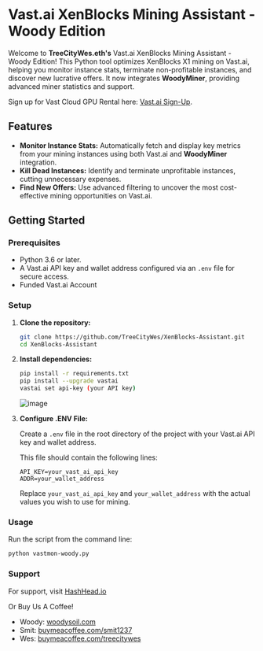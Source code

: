 # Vast.ai XenBlocks Mining Assistant - Woody Edition

Welcome to **TreeCityWes.eth's** Vast.ai XenBlocks Mining Assistant - Woody Edition! This Python tool optimizes XenBlocks X1 mining on Vast.ai, helping you monitor instance stats, terminate non-profitable instances, and discover new lucrative offers. It now integrates **WoodyMiner**, providing advanced miner statistics and support.

Sign up for Vast Cloud GPU Rental here: [Vast.ai Sign-Up](https://cloud.vast.ai/?ref_id=130895).

## Features

- **Monitor Instance Stats:** Automatically fetch and display key metrics from your mining instances using both Vast.ai and **WoodyMiner** integration.
- **Kill Dead Instances:** Identify and terminate unprofitable instances, cutting unnecessary expenses.
- **Find New Offers:** Use advanced filtering to uncover the most cost-effective mining opportunities on Vast.ai.

## Getting Started

### Prerequisites

- Python 3.6 or later.
- A Vast.ai API key and wallet address configured via an `.env` file for secure access.
- Funded Vast.ai Account 
### Setup

1. **Clone the repository:**
   ```bash
   git clone https://github.com/TreeCityWes/XenBlocks-Assistant.git
   cd XenBlocks-Assistant
   ```

2. **Install dependencies:**
   ```bash
   pip install -r requirements.txt
   pip install --upgrade vastai
   vastai set api-key (your API key)
   ```

   ![image](https://github.com/TreeCityWes/XenBlocks-Assistant/assets/93751858/bdfb2499-0cd7-405a-a552-a0330c6690cc)

3. **Configure .ENV File:**

   Create a `.env` file in the root directory of the project with your Vast.ai API key and wallet address.

   This file should contain the following lines:
   ```
   API_KEY=your_vast_ai_api_key
   ADDR=your_wallet_address
   ```

   Replace `your_vast_ai_api_key` and `your_wallet_address` with the actual values you wish to use for mining.

### Usage

Run the script from the command line:
```bash
python vastmon-woody.py
```

### Support

For support, visit [HashHead.io](https://hashhead.io)

Or Buy Us A Coffee! 
- Woody: [woodysoil.com](https://woodysoil.com)
- Smit: [buymeacoffee.com/smit1237](https://buymeacoffee.com/smit1237)
- Wes: [buymeacoffee.com/treecitywes](https://buymeacoffee.com/treecitywes)

